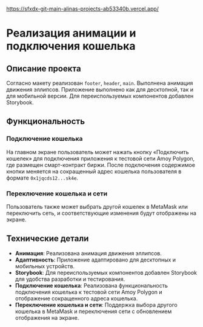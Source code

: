 https://sfxdx-git-main-alinas-projects-ab53340b.vercel.app/
# Реализация анимации и подключения кошелька

## Описание проекта

Согласно макету реализован `footer`, `header`, `main`. Выполнена анимация движения эллипсов. Приложение выполнено как для десктопной, так и для мобильной версии. Для переиспользуемых компонентов добавлен Storybook.

## Функциональность

### Подключение кошелька

На главном экране пользователь может нажать кнопку «Подключить кошелек» для подключения приложения к тестовой сети Amoy Polygon, где размещен смарт-контракт биржи. После подключения содержимое кнопки меняется на сокращенный адрес кошелька пользователя в формате `0x1jqcds12...sk4e`.

### Переключение кошелька и сети

Пользователь также может выбрать другой кошелек в MetaMask или переключить сеть, и соответствующие изменения будут отображены на экране.

## Технические детали

- **Анимация**: Реализована анимация движения эллипсов.
- **Адаптивность**: Приложение адаптировано для десктопных и мобильных устройств.
- **Storybook**: Для переиспользуемых компонентов добавлен Storybook для удобства разработки и тестирования.
- **Подключение кошелька**: Реализована функциональность подключения кошелька к тестовой сети Amoy Polygon и отображение сокращенного адреса кошелька.
- **Переключение кошелька и сети**: Поддержка выбора другого кошелька в MetaMask и переключения сети с обновлением отображения на экране.
